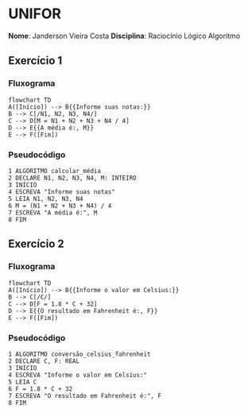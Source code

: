 # UNIFOR

**Nome**: Janderson Vieira Costa
**Disciplina**: Raciocínio Lógico Algoritmo

## Exercício 1
### Fluxograma
````mermaid
flowchart TD
A([Início]) --> B{{Informe suas notas:}}
B --> C[/N1, N2, N3, N4/]
C --> D[M = N1 + N2 + N3 + N4 / 4]
D --> E{{A média é:, M}}
E --> F([Fim])
````
### Pseudocódigo
````
1 ALGORITMO calcular_média
2 DECLARE N1, N2, N3, N4, M: INTEIRO
3 INÍCIO
4 ESCREVA "Informe suas notas" 
5 LEIA N1, N2, N3, N4
6 M = (N1 + N2 + N3 + N4) / 4
7 ESCREVA "A média é:", M
8 FIM
````

## Exercício 2
### Fluxograma
````mermaid
flowchart TD
A([Início]) --> B{{Informe o valor em Celsius:}}
B --> C[/C/]
C --> D[F = 1.8 * C + 32]
D --> E{{O resultado em Fahrenheit é:, F}}
E --> F([Fim])
````
### Pseudocódigo
````
1 ALGORITMO conversão_celsius_fahrenheit
2 DECLARE C, F: REAL
3 INÍCIO
4 ESCREVA "Informe o valor em Celsius:"
5 LEIA C
6 F = 1.8 * C + 32
7 ESCREVA "O resultado em Fahrenheit é:", F 
8 FIM
````
